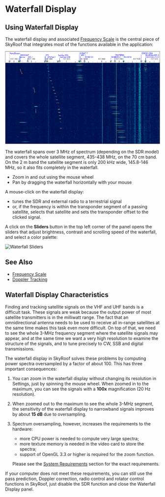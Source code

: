 # Waterfall Display

## Using Waterfall Display

The waterfall display and associated
[Frequency Scale](frequency_scale.md)
is the central piece of SkyRoof that integrates most of the functions available in the application:

![Waterfall Display panel](../images/waterfall.png)

The waterfall spans over 3 MHz of spectrum (depending on the SDR model) and covers the whole
satellite segment, 435-438 MHz, on the 70 cm band. On the 2 m band the satellite segment is
only 200 kHz wide, 145.8-146 MHz, so it also fits completely in the waterfall.

- Zoom in and out using the mouse wheel
- Pan by dragging the waterfall horizontally with your mouse

A mouse-click on the waterfall display:

- tunes the SDR and external radio to a terrestrial signal
- or, if the frequency is within the transponder segment of a passing satellite, selects
    that satellite and sets the transponder offset to the clicked signal.

A click on the **Sliders** button in the top left corner of the panel opens
the sliders that adjust brightness, contrast and scrolling speed of the waterfall,
and select a color palette:

![Waterfall Sliders](../images/waterfall_sliders.png)

## See Also

- [Frequency Scale](frequency_scale.md)
- [Doppler Tracking](doppler_tracking.md)

## Waterfall Display Characteristics

Finding and tracking satellite signals on the VHF and UHF bands is a difficult task. These signals are weak
because the output power of most satellite transmitters is in the milliwatt range. The fact that
an omnidirectional antenna needs to be used to receive all in-range satellites at the same time makes this task
even more difficult. On top of that, we need to see the whole 3-MHz frequency segment where the satellite signals
may appear, and at the same time we want a very high resolution to examine the structure of the signals,
and to tune precisely to CW, SSB and digital transmissions.

The waterfall display in SkyRoof solves these problems by computing power spectra oversampled by a factor of about 100.
This has three important consequences:

1. You can zoom in the waterfall display without changing its resolution in Settings, just by spinning the mouse wheel.
    When zoomed in to the maximum, you can see the signals with a **100x** magnification (20 Hz resolution).

2. When zoomed out to the maximum to see the whole 3-MHz segment, the sensitivity of the waterfall display to
    narrowband signals improves by about **15 dB** due to oversampling.

3. Spectrum oversampling, however, increases the requirements to the hardware:
    - more CPU power is needed to compute very large spectra;
    - more texture memory is needed in the video card to store the spectra;
    - support of OpenGL 3.3 or higher is required for the zoom function.

    Please see the [System Requirements](system_requirements.md) section for the exact requirements.

If your computer does not meet these requirements, you can still use the pass prediction, Doppler correction,
radio control and rotator control functions in SkyRoof, just disable the SDR function and close the Waterfall
Display panel.
